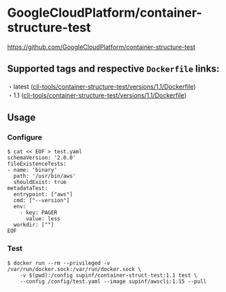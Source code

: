 # GoogleCloudPlatform/container-structure-test

https://github.com/GoogleCloudPlatform/container-structure-test

## Supported tags and respective `Dockerfile` links:

・latest ([cli-tools/container-structure-test/versions/1.1/Dockerfile](https://github.com/supinf/dockerized-tools/blob/master/cli-tools/container-structure-test/versions/1.1/Dockerfile))  
・1.1 ([cli-tools/container-structure-test/versions/1.1/Dockerfile](https://github.com/supinf/dockerized-tools/blob/master/cli-tools/container-structure-test/versions/1.1/Dockerfile))  


## Usage

### Configure

```
$ cat << EOF > test.yaml
schemaVersion: '2.0.0'
fileExistenceTests:
- name: 'binary'
  path: '/usr/bin/aws'
  shouldExist: true
metadataTest:
  entrypoint: ["aws"]
  cmd: ["--version"]
  env:
    - key: PAGER
      value: less
  workdir: [""]
EOF
```

### Test

```
$ docker run --rm --privileged -v /var/run/docker.sock:/var/run/docker.sock \
    -v $(pwd):/config supinf/container-struct-test:1.1 test \
    --config /config/test.yaml --image supinf/awscli:1.15 --pull
```
